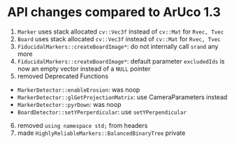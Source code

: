 # API changes compared to ArUco 1.3

1. `Marker` uses stack allocated `cv::Vec3f` instead of `cv::Mat` for `Rvec, Tvec`
2. `Board` uses stack allocated `cv::Vec3f` instead of `cv::Mat` for `Rvec, Tvec`
3. `FiducidalMarkers::createBoardImage*`: do not internally call `srand` any more
4. `FiducidalMarkers::createBoardImage*`: default parameter `excludedIds` is now an empty vector instead of a `NULL` pointer
5. removed Deprecated Functions
  - `MarkerDetector::enableErosion`: was noop
  - `MarkerDetector::glGetProjectionMatrix`: use CameraParameters instead
  - `MarkerDetector::pyrDown`: was noop
  - `BoardDetector::setYPerperdicular`: use `setYPerpendicular`
6. removed `using namespace std;` from headers
7. made `HighlyReliableMarkers::BalancedBinaryTree` private